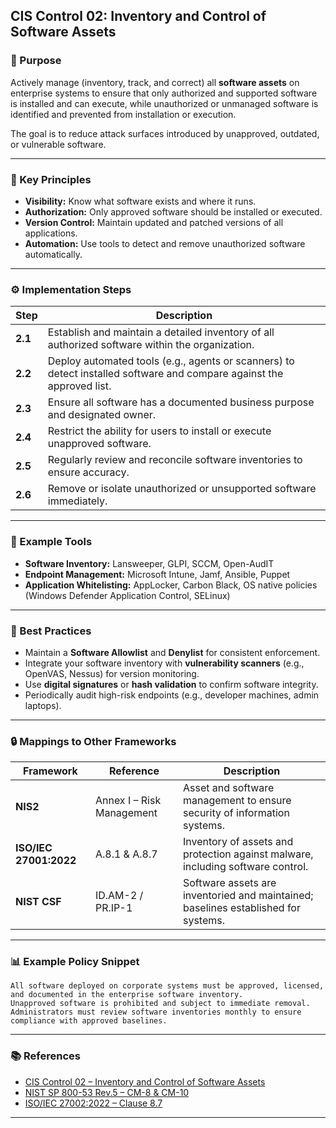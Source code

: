 ## CIS Control 02: Inventory and Control of Software Assets

### 🎯 Purpose

Actively manage (inventory, track, and correct) all **software assets** on enterprise systems to ensure that only authorized and supported software is installed and can execute, while unauthorized or unmanaged software is identified and prevented from installation or execution.

The goal is to reduce attack surfaces introduced by unapproved, outdated, or vulnerable software.

---

### 🧩 Key Principles

* **Visibility:** Know what software exists and where it runs.
* **Authorization:** Only approved software should be installed or executed.
* **Version Control:** Maintain updated and patched versions of all applications.
* **Automation:** Use tools to detect and remove unauthorized software automatically.

---

### ⚙️ Implementation Steps

| Step    | Description                                                                                                           |
| ------- | --------------------------------------------------------------------------------------------------------------------- |
| **2.1** | Establish and maintain a detailed inventory of all authorized software within the organization.                       |
| **2.2** | Deploy automated tools (e.g., agents or scanners) to detect installed software and compare against the approved list. |
| **2.3** | Ensure all software has a documented business purpose and designated owner.                                           |
| **2.4** | Restrict the ability for users to install or execute unapproved software.                                             |
| **2.5** | Regularly review and reconcile software inventories to ensure accuracy.                                               |
| **2.6** | Remove or isolate unauthorized or unsupported software immediately.                                                   |

---

### 🧰 Example Tools

* **Software Inventory:** Lansweeper, GLPI, SCCM, Open-AudIT
* **Endpoint Management:** Microsoft Intune, Jamf, Ansible, Puppet
* **Application Whitelisting:** AppLocker, Carbon Black, OS native policies (Windows Defender Application Control, SELinux)

---

### 🧠 Best Practices

* Maintain a **Software Allowlist** and **Denylist** for consistent enforcement.
* Integrate your software inventory with **vulnerability scanners** (e.g., OpenVAS, Nessus) for version monitoring.
* Use **digital signatures** or **hash validation** to confirm software integrity.
* Periodically audit high-risk endpoints (e.g., developer machines, admin laptops).

---

### 🔒 Mappings to Other Frameworks

| Framework              | Reference                 | Description                                                                        |
| ---------------------- | ------------------------- | ---------------------------------------------------------------------------------- |
| **NIS2**               | Annex I – Risk Management | Asset and software management to ensure security of information systems.           |
| **ISO/IEC 27001:2022** | A.8.1 & A.8.7             | Inventory of assets and protection against malware, including software control.    |
| **NIST CSF**           | ID.AM-2 / PR.IP-1         | Software assets are inventoried and maintained; baselines established for systems. |

---

### 📊 Example Policy Snippet

```text
All software deployed on corporate systems must be approved, licensed, and documented in the enterprise software inventory.  
Unapproved software is prohibited and subject to immediate removal.  
Administrators must review software inventories monthly to ensure compliance with approved baselines.
```

---

### 📚 References

* [CIS Control 02 – Inventory and Control of Software Assets](https://www.cisecurity.org/controls/inventory-and-control-of-software-assets)
* [NIST SP 800-53 Rev.5 – CM-8 & CM-10](https://csrc.nist.gov/publications/detail/sp/800-53/rev-5/final)
* [ISO/IEC 27002:2022 – Clause 8.7](https://www.iso.org/standard/75652.html)

---
